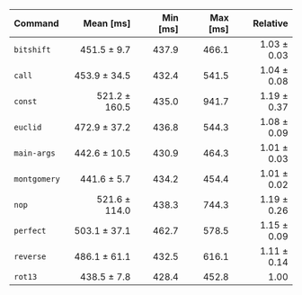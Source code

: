 | Command | Mean [ms] | Min [ms] | Max [ms] | Relative |
|:---|---:|---:|---:|---:|
| `bitshift` | 451.5 ± 9.7 | 437.9 | 466.1 | 1.03 ± 0.03 |
| `call` | 453.9 ± 34.5 | 432.4 | 541.5 | 1.04 ± 0.08 |
| `const` | 521.2 ± 160.5 | 435.0 | 941.7 | 1.19 ± 0.37 |
| `euclid` | 472.9 ± 37.2 | 436.8 | 544.3 | 1.08 ± 0.09 |
| `main-args` | 442.6 ± 10.5 | 430.9 | 464.3 | 1.01 ± 0.03 |
| `montgomery` | 441.6 ± 5.7 | 434.2 | 454.4 | 1.01 ± 0.02 |
| `nop` | 521.6 ± 114.0 | 438.3 | 744.3 | 1.19 ± 0.26 |
| `perfect` | 503.1 ± 37.1 | 462.7 | 578.5 | 1.15 ± 0.09 |
| `reverse` | 486.1 ± 61.1 | 432.5 | 616.1 | 1.11 ± 0.14 |
| `rot13` | 438.5 ± 7.8 | 428.4 | 452.8 | 1.00 |
